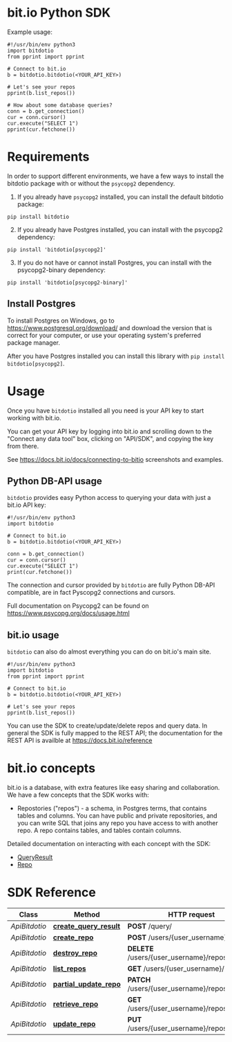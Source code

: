 # bit.io Python SDK

Example usage:

```
#!/usr/bin/env python3
import bitdotio
from pprint import pprint

# Connect to bit.io
b = bitdotio.bitdotio(<YOUR_API_KEY>)

# Let's see your repos
pprint(b.list_repos())

# How about some database queries?
conn = b.get_connection()
cur = conn.cursor()
cur.execute("SELECT 1")
pprint(cur.fetchone())
```

# Requirements

In order to support different environments, we have a few ways to install the bitdotio package
with or without the `psycopg2` dependency.

1. If you already have `psycopg2` installed, you can install the default bitdotio package:
```
pip install bitdotio
```

2. If you already have Postgres installed, you can install with the psycopg2 dependency:
```
pip install 'bitdotio[psycopg2]'
```

3. If you do not have or cannot install Postgres, you can install with the psycopg2-binary dependency:
```
pip install 'bitdotio[psycopg2-binary]'
```

## Install Postgres

To install Postgres on Windows, go to https://www.postgresql.org/download/ and download the version
that is correct for your computer, or use your operating system's preferred package manager.

After you have Postgres installed you can install this library with `pip install bitdotio[psycopg2]`.


# Usage

Once you have `bitdotio` installed all you need is your API key to start working with bit.io. 

You can get your API key by logging into bit.io and scrolling down to the "Connect any data tool" box, clicking on "API/SDK", and copying the key from there.

See https://docs.bit.io/docs/connecting-to-bitio screenshots and examples.


## Python DB-API usage

`bitdotio` provides easy Python access to querying your data with just a bit.io API key:

```
#!/usr/bin/env python3
import bitdotio

# Connect to bit.io
b = bitdotio.bitdotio(<YOUR_API_KEY>)

conn = b.get_connection()
cur = conn.cursor()
cur.execute("SELECT 1")
print(cur.fetchone())
```

The connection and cursor provided by `bitdotio` are fully Python DB-API compatible, are in fact Pyscopg2 connections and cursors. 

Full documentation on Psycopg2 can be found on https://www.psycopg.org/docs/usage.html


## bit.io usage

`bitdotio` can also do almost everything you can do on bit.io's main site. 

```
#!/usr/bin/env python3
import bitdotio
from pprint import pprint

# Connect to bit.io
b = bitdotio.bitdotio(<YOUR_API_KEY>)

# Let's see your repos
pprint(b.list_repos())
```

You can use the SDK to create/update/delete repos and query data. In general the SDK is fully mapped to the REST API; 
the documentation for the REST API is availble at https://docs.bit.io/reference


# bit.io concepts

bit.io is a database, with extra features like easy sharing and collaboration. We have a few concepts that the SDK works with:

* Repostories ("repos") - a schema, in Postgres terms, that contains tables and columns. You can have public and private repositories, and you can write SQL that joins
any repo you have access to with another repo. A repo contains tables, and tables contain columns.

Detailed documentation on interacting with each concept with the SDK:

 - [QueryResult](https://github.com/bitdotioinc/python-bitdotio/blob/main/docs/QueryResult.md)
 - [Repo](https://github.com/bitdotioinc/python-bitdotio/blob/main/docs/Repo.md)



# SDK Reference


Class | Method | HTTP request | Description
------------ | ------------- | ------------- | -------------
*ApiBitdotio* | [**create_query_result**](https://github.com/bitdotioinc/python-bitdotio/blob/main/docs/ApiBitdotio.md#create_query_result) | **POST** /query/ | 
*ApiBitdotio* | [**create_repo**](https://github.com/bitdotioinc/python-bitdotio/blob/main/docs/ApiBitdotio.md#create_repo) | **POST** /users/{user_username}/repos/ | 
*ApiBitdotio* | [**destroy_repo**](https://github.com/bitdotioinc/python-bitdotio/blob/main/docs/ApiBitdotio.md#destroy_repo) | **DELETE** /users/{user_username}/repos/{name}/ | 
*ApiBitdotio* | [**list_repos**](https://github.com/bitdotioinc/python-bitdotio/blob/main/docs/ApiBitdotio.md#list_repos) | **GET** /users/{user_username}/repos/ | 
*ApiBitdotio* | [**partial_update_repo**](https://github.com/bitdotioinc/python-bitdotio/blob/main/docs/ApiBitdotio.md#partial_update_repo) | **PATCH** /users/{user_username}/repos/{name}/ | 
*ApiBitdotio* | [**retrieve_repo**](https://github.com/bitdotioinc/python-bitdotio/blob/main/docs/ApiBitdotio.md#retrieve_repo) | **GET** /users/{user_username}/repos/{name}/ | 
*ApiBitdotio* | [**update_repo**](https://github.com/bitdotioinc/python-bitdotio/blob/main/docs/ApiBitdotio.md#update_repo) | **PUT** /users/{user_username}/repos/{name}/ | 

